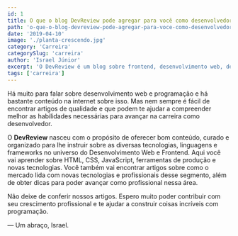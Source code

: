 ```yaml
---
id: 1
title: O que o blog DevReview pode agregar para você como desenvolvedor?
path: 'o-que-o-blog-devreview-pode-agregar-para-voce-como-desenvolvedor'
date: '2019-04-10'
image: './planta-crescendo.jpg'
category: 'Carreira'
categorySlug: 'carreira'
author: 'Israel Júnior'
excerpt: 'O DevReview é um blog sobre frontend, desenvolvimento web, design, carreira em TI e outros assuntos relacionados.'
tags: ['carreira']
---
```


Há muito para falar sobre desenvolvimento web e programação e há bastante conteúdo na internet sobre isso. Mas nem sempre é fácil de encontrar artigos de qualidade e que podem te ajudar a compreender melhor as habilidades necessárias para avançar na carreira como desenvolvedor.

O __DevReview__ nasceu com o propósito de oferecer bom conteúdo, curado e organizado para lhe instruir sobre as diversas tecnologias, linguagens e frameworks no universo do Desenvolvimento Web e Frontend. Aqui você vai aprender sobre HTML, CSS, JavaScript, ferramentas de produção e novas tecnologias. Você também vai encontrar artigos sobre como o mercado lida com novas tecnologias e profissionais desse segmento, além de obter dicas para poder avançar como profissional nessa área.

Não deixe de conferir nossos artigos. Espero muito poder contribuir com seu crescimento profissional e te ajudar a construir coisas incríveis com programação.

— Um abraço, Israel.
